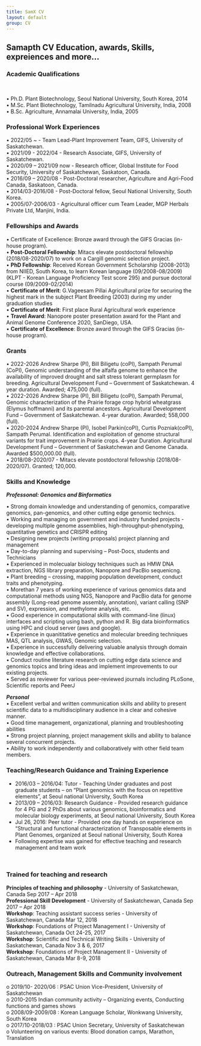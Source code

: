 ```yaml
---
title: SamX CV
layout: default
group: CV
---
```


## Samapth CV Education, awards, Skills, expreiences and more...

### Academic Qualifications
<br>

•	Ph.D. Plant Biotechnology, Seoul National University, South Korea, 2014  <br>
•	M.Sc. Plant Biotechnology, Tamilnadu Agricultural University, India, 2008  <br>
•	B.Sc. Agriculture, Annamalai University, India, 2005 <br>

### Professional Work Experiences	

•	2022/05 ~	- Team Lead-Plant Improvement Team, GIFS, University of Saskatchewan. <br>
•	2021/09 - 2022/04 - Research Associate, GIFS, University of Saskatchewan.  <br>
•	2020/09 – 2021/09 now - Research officer, Global Institute for Food Security, University of Saskatchewan, Saskatoon, Canada.  <br>
•	2016/09 – 2020/08 - Post-Doctoral researcher, Agriculture and Agri-Food Canada, Saskatoon, Canada.  <br>
•	2014/03-2016/08 - Post-Doctoral fellow, Seoul National University, South Korea.  <br>
•	2005/07-2006/03 - Agricultural officer cum Team Leader, MGP Herbals Private Ltd,  Manjini, India.  <br>

### Fellowships and Awards
•	Certificate of Excellence: Bronze award through the GIFS Gracias (in-house program).  <br>
•	**Post-Doctoral Fellowship**: Mitacs elevate postdoctoral fellowship (2018/08-2020/07) to work on a Cargill genomic selection project.  <br>
•	**PhD Fellowship**: Received Korean Government Scholarship (2008-2013) from NIIED, South  Korea, to learn Korean language (09/2008-08/2009) (KLPT - Korean Language Proficiency Test score 295) and pursue doctoral course (09/2009-02/2014)   <br>
•	**Certificate of Merit**: G.Vageesam Pillai Agricultural prize for securing the highest mark in the subject Plant Breeding (2003) during my under graduation studies   <br>
•	**Certificate of Merit**: First place Rural Agricultural work experience   <br>
•	**Travel Award**: Nanopore poster presentation award for the Plant and Animal Genome Conference 2020, SanDiego, USA.  <br>
•	**Certificate of Excellence**: Bronze award through the GIFS Gracias (in-house program).  <br>


### Grants
•	2022-2026	Andrew Sharpe (PI), Bill Biligetu (coPI), Sampath Perumal (CoPI), Genomic understanding of the alfalfa genome to enhance the availability of improved drought and salt stress tolerant germplasm for breeding. Agricultural Development Fund – Government of Saskatchewan. 4 year duration. Awarded; 475,000 (full).  <br>
•	2022-2026	Andrew Sharpe (PI), Bill Biligetu (coPI), Sampath Perumal, Genomic characterization of the Prairie forage crop hybrid wheatgrass (Elymus hoffmanni) and its parental ancestors. Agricultural Development Fund – Government of Saskatchewan. 4-year duration. Awarded; 558,000 (full).  <br>
•	2020-2024	Andrew Sharpe (PI), Isobel Parkin(coPI), Curtis Pozniak(coPI), Sampath Perumal. Identification and exploitation of genome structural variants for trait improvement in Prairie crops. 4-year Duration. Agricultural Development Fund – Government of Saskatchewan and Genome Canada. Awarded $500,000.00 (full).  <br>
•	2018/08-2020/07 - Mitacs elevate postdoctoral fellowship (2018/08-2020/07). Granted; 120,000.  <br>

### Skills and Knowledge 

***Professonal: Genomics and Binformatics***   <br>

•	Strong domain knowledge and understanding of genomics, comparative genomics, pan-genomics, and other cutting edge genomic technics.  <br>
•	Working and managing on government and industry funded projects - developing multiple genome assemblies, high-throughput-phenotyping, quantitative genetics and CRISPR editing  <br>
•	Designing new projects (writing proposals) project planning and management   <br>
•	Day-to-day planning and supervising – Post-Docs, students and Technicians   <br>
•	Experienced in molecualar biology techniques such as  HMW DNA extraction, NGS library preparation, Nanopore and PacBio sequenicng.  <br>
•	Plant breeding – crossing, mapping population development, conduct traits and phenotyping.  <br>
•	Morethan 7 years of working experience of various genomics data and computational methods using NGS, Nanopore and PacBio data for genome assembly (Long-read genome assembly, annotation), variant calling (SNP and SV), expression, and methylome analysis, etc.  <br>
•	Good experience in computational skills with command-line (linux) interfaces and scripting using  bash, python and R. Big data bioinformatics using HPC and cloud server (aws and google).  <br>
•	Experience in quanititative genetics and molecular breeding techniques MAS, QTL analysis, GWAS, Genomic selection.  <br>
•	Experience in successfully delivering valuable analysis through domain knowledge and effective collaborations.  <br>
•	Conduct routine literature research on cutting edge data science and genomics topics and bring ideas and implement improvements to our existing projects.  <br>
•	Served as reviewer for various peer-reviewed journals including PLoSone, Scientific reports and PeerJ  <br>

***Personal***   <br>
•	Excellent verbal and written communication skills and ability to present scientific data to a multidisciplinary audience in a clear and cohesive manner.  <br>
•	Good time management, organizational, planning and troubleshooting abilities  <br>
•	Strong project planning, project management skills and ability to balance several concurrent projects.   <br>
•	Ability to work independently and collaboratively with other field team members.  <br>

### Teaching/Research Guidance and Training Experience 
-	2016/03 – 2016/04: Tutor - Teaching Under graduates and post graduate students – on  “Plant genomics with the focus on repetitive elements”, at Seoul national University, South Korea  <br>
-	2013/09 – 2016/03: Research Guidance - Provided research guidance for 4 PG and 2 PhDs about various genomics, bioinformatics and molecular biology experiments, at Seoul national University, South Korea  <br>
-	Jul 26, 2016: Peer tutor - Provided one day hands on experience on “Structural and functional characterization of  Transposable elements in Plant Genomes, organized at Seoul national University, South Korea  <br>
-	Following expertise was gained for effective teaching and research management and team work  <br>
<br>

### Trained for teaching and research
**Principles of teaching and philosophy** - University of Saskatchewan, Canada	Sep 2017 – Apr 2018  <br>
**Professional Skill Development** - University of Saskatchewan, Canada	Sep 2017 – Apr 2018  <br>
**Workshop**: Teaching assistant success series -	University of Saskatchewan, Canada	Mar 12, 2018  <br>
**Workshop**: Foundations of Project Management I - University of Saskatchewan, Canada	Oct 24-25, 2017  <br>
**Workshop**: Scientific and Technical Writing Skills -	University of Saskatchewan, Canada	Nov 3 & 6, 2017  <br>
**Workshop**: Foundations of Project Management II - University of Saskatchewan, Canada	Mar 8-9, 2018  <br>

### Outreach, Management Skills and Community involvement
o	2019/10- 2020/06 :  PSAC Union Vice-President, University of Saskatchewan  <br>
o	2010-2015 Indian community activity – Organizing events, Conducting functions and games shows  <br>
o	2008/09-2009/08	: Korean Language Scholar, Wonkwang University, South Korea  <br>
o	2017/10-2018/03 :  PSAC Union Secretary, University of Saskatchewan  <br>
o	Volunteering on various events: Blood donation camps, Marathon, Translation  <br>




